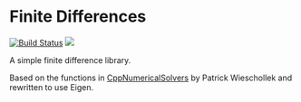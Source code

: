 # Finite Differences

<a href="https://travis-ci.com/zfergus/finite-diff"><img src="https://travis-ci.com/zfergus/finite-diff.svg?branch=master" title="Build Status" alt="Build Status"></img></a>
<a href="https://opensource.org/licenses/MIT"><img src="https://img.shields.io/github/license/ljvmiranda921/seagull.svg?color=blue"></img></a>

A simple finite difference library.

Based on the functions in [CppNumericalSolvers](https://github.com/PatWie/CppNumericalSolvers)
by Patrick Wieschollek and rewritten to use Eigen.
